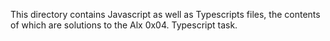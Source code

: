 This directory contains Javascript as well as Typescripts files, the contents of which are solutions to the Alx 0x04. Typescript task.

